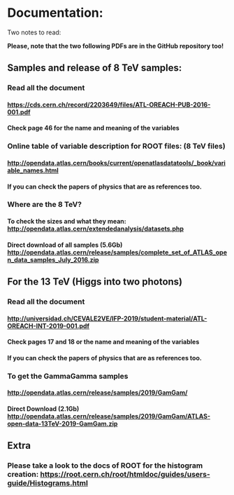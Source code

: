 # Documentation:
Two notes to read:                                                                                                               

**Please, note that the two following PDFs are in the GitHub repository too!**

## Samples and release of 8 TeV samples:
### Read all the document
#### https://cds.cern.ch/record/2203649/files/ATL-OREACH-PUB-2016-001.pdf
#### Check page 46 for the name and meaning of the variables
### Online table of variable description for ROOT files: (8 TeV files)
#### http://opendata.atlas.cern/books/current/openatlasdatatools/_book/variable_names.html
#### If you can check the papers of physics that are as references too.

### Where are the 8 TeV?
#### To check the sizes and what they mean: http://opendata.atlas.cern/extendedanalysis/datasets.php
#### Direct download of all samples (5.6Gb) http://opendata.atlas.cern/release/samples/complete_set_of_ATLAS_open_data_samples_July_2016.zip


## For the 13 TeV (Higgs into two photons)
### Read all the document
#### http://universidad.ch/CEVALE2VE/IFP-2019/student-material/ATL-OREACH-INT-2019-001.pdf
#### Check pages 17 and 18 or the name and meaning of the variables
#### If you can check the papers of physics that are as references too.

### To get the GammaGamma samples
#### http://opendata.atlas.cern/release/samples/2019/GamGam/
#### Direct Download (2.1Gb) http://opendata.atlas.cern/release/samples/2019/GamGam/ATLAS-open-data-13TeV-2019-GamGam.zip


## Extra
### Please take a look to the docs of ROOT for the histogram creation: https://root.cern.ch/root/htmldoc/guides/users-guide/Histograms.html
